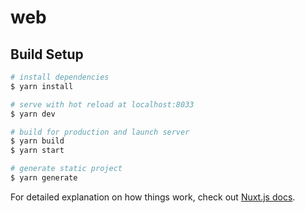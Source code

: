 # web

## Build Setup

```bash
# install dependencies
$ yarn install

# serve with hot reload at localhost:8033
$ yarn dev

# build for production and launch server
$ yarn build
$ yarn start

# generate static project
$ yarn generate
```

For detailed explanation on how things work, check out [Nuxt.js docs](https://nuxtjs.org).
